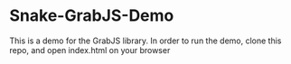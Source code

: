 # Snake-GrabJS-Demo

This is a demo for the GrabJS library. In order to run the demo, clone this repo, and open index.html on your browser
